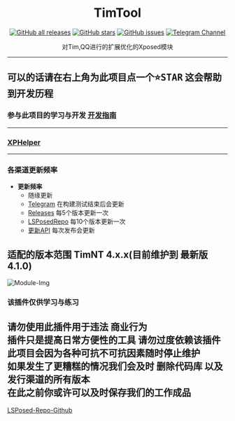 <div align="center">
<h1>TimTool</h1>

<a href="https://github.com/suzhelan/TimTool/releases"><img alt="GitHub all releases" src="https://img.shields.io/github/downloads/suzhelan/TimTool/total?label=Downloads"></a>
<a href="https://github.com/suzhelan/TimTool/stargazers"><img alt="GitHub stars" src="https://img.shields.io/github/stars/suzhelan/TimTool"></a>
<a href="https://github.com/suzhelan/TimTool/issues"><img alt="GitHub issues" src="https://img.shields.io/github/issues/suzhelan/TimTool"></a>
<a href="https://t.me/timtool"><img alt="Telegram Channel" src="https://img.shields.io/badge/Telegram-频道-blue.svg?logo=telegram"></a>

<p>对Tim,QQ进行的扩展优化的Xposed模块</p>
</div>  

---  
## 可以的话请在右上角为此项目点一个<kbd>:star:STAR</kbd> 这会帮助到开发历程
### 参与此项目的学习与开发 [开发指南](https://github.com/suzhelan/TimTool/blob/master/.github/devhelp/dev-help.md)
---
### [XPHelper](https://github.com/suzhelan/XPHelper)

---  
### 各渠道更新频率  
* **更新频率**
    - 随缘更新
    - [Telegram](https://t.me/timtool) 在构建测试结束后会更新
    - [Releases](https://github.com/suzhelan/TimTool/releases) 每5个版本更新一次
    - [LSPosedRepo](https://github.com/Xposed-Modules-Repo/top.sacz.timtool) 每10个版本更新一次
    - [更新API](https://github.com/suzhelan/TimTool/blob/master/.github/devhelp/update-api.md) 每次发布会更新

## 适配的版本范围 TimNT 4.x.x(目前维护到 最新版4.1.0)

![Module-Img](https://github.com/suzhelan/TimTool/blob/master/.github/img/v2.0.jpg)

### 该插件仅供学习与练习

请勿使用此插件用于违法 商业行为  
插件只是提高日常方便性的工具 请勿过度依赖该插件  
此项目会因为各种可抗不可抗因素随时停止维护  
如果发生了更糟糕的情况我们会及时 **删除代码库** 以及 **发行渠道的所有版本**  
在此之前你或许可以及时保存我们的工作成品
---

[LSPosed-Repo-Github](https://github.com/Xposed-Modules-Repo/top.sacz.timtool)
